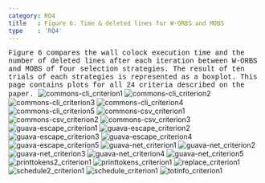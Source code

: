 ```yaml
---
category: RQ4
title   : Figure 6. Time & deleted lines for W-ORBS and MOBS
type    : 'RQ4'
---
```


<span style="font-family:Courier;">
Figure 6 compares the wall colock execution time and the number of deleted lines
after each iteration between W-ORBS and MOBS of four selection strategies.
The result of ten trials of each strategies is represented as a boxplot.
This page contains plots for all 24 criteria described on the paper.
</span>

<link href="style.css" rel="stylesheet">

<img alt="commons-cli_criterion1" src="images/ase18_mobsiter_mobs_commons-cli_criterion1.png" class="center"/>
<img alt="commons-cli_criterion2" src="images/ase18_mobsiter_mobs_commons-cli_criterion2.png" class="center"/>
<img alt="commons-cli_criterion3" src="images/ase18_mobsiter_mobs_commons-cli_criterion3.png" class="center"/>
<img alt="commons-cli_criterion4" src="images/ase18_mobsiter_mobs_commons-cli_criterion4.png" class="center"/>
<img alt="commons-cli_criterion5" src="images/ase18_mobsiter_mobs_commons-cli_criterion5.png" class="center"/>
<img alt="commons-csv_criterion1" src="images/ase18_mobsiter_mobs_commons-csv_criterion1.png" class="center"/>
<img alt="commons-csv_criterion2" src="images/ase18_mobsiter_mobs_commons-csv_criterion2.png" class="center"/>
<img alt="commons-csv_criterion3" src="images/ase18_mobsiter_mobs_commons-csv_criterion3.png" class="center"/>
<img alt="guava-escape_criterion1" src="images/ase18_mobsiter_mobs_guava-escape_criterion1.png" class="center"/>
<img alt="guava-escape_criterion2" src="images/ase18_mobsiter_mobs_guava-escape_criterion2.png" class="center"/>
<img alt="guava-escape_criterion3" src="images/ase18_mobsiter_mobs_guava-escape_criterion3.png" class="center"/>
<img alt="guava-escape_criterion4" src="images/ase18_mobsiter_mobs_guava-escape_criterion4.png" class="center"/>
<img alt="guava-escape_criterion5" src="images/ase18_mobsiter_mobs_guava-escape_criterion5.png" class="center"/>
<img alt="guava-net_criterion1" src="images/ase18_mobsiter_mobs_guava-net_criterion1.png" class="center"/>
<img alt="guava-net_criterion2" src="images/ase18_mobsiter_mobs_guava-net_criterion2.png" class="center"/>
<img alt="guava-net_criterion3" src="images/ase18_mobsiter_mobs_guava-net_criterion3.png" class="center"/>
<img alt="guava-net_criterion4" src="images/ase18_mobsiter_mobs_guava-net_criterion4.png" class="center"/>
<img alt="guava-net_criterion5" src="images/ase18_mobsiter_mobs_guava-net_criterion5.png" class="center"/>
<img alt="printtokens2_criterion1" src="images/ase18_mobsiter_mobs_printtokens2_criterion1.png" class="center"/>
<img alt="printtokens_criterion1" src="images/ase18_mobsiter_mobs_printtokens_criterion1.png" class="center"/>
<img alt="replace_criterion1" src="images/ase18_mobsiter_mobs_replace_criterion1.png" class="center"/>
<img alt="schedule2_criterion1" src="images/ase18_mobsiter_mobs_schedule2_criterion1.png" class="center"/>
<img alt="schedule_criterion1" src="images/ase18_mobsiter_mobs_schedule_criterion1.png" class="center"/>
<img alt="totinfo_criterion1" src="images/ase18_mobsiter_mobs_totinfo_criterion1.png" class="center"/>
